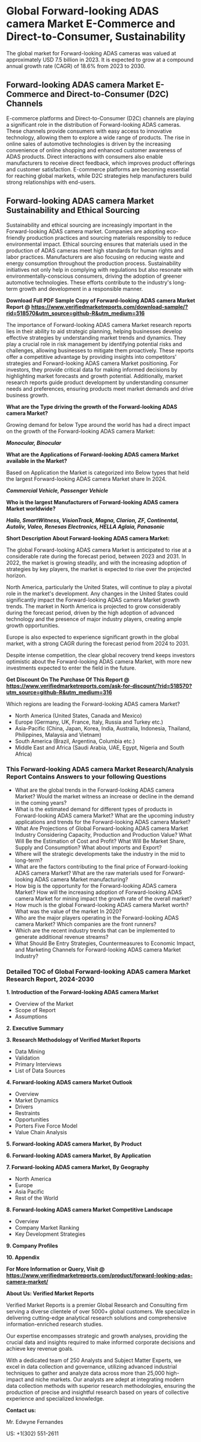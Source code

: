 <h1>Global Forward-looking ADAS camera Market E-Commerce and Direct-to-Consumer, Sustainability</h1><p class=""><p>The global market for Forward-looking ADAS cameras was valued at approximately USD 7.5 billion in 2023. It is expected to grow at a compound annual growth rate (CAGR) of 18.6% from 2023 to 2030.</p> <h2>Forward-looking ADAS camera Market E-Commerce and Direct-to-Consumer (D2C) Channels</h2> <p>E-commerce platforms and Direct-to-Consumer (D2C) channels are playing a significant role in the distribution of Forward-looking ADAS cameras. These channels provide consumers with easy access to innovative technology, allowing them to explore a wide range of products. The rise in online sales of automotive technologies is driven by the increasing convenience of online shopping and enhanced customer awareness of ADAS products. Direct interactions with consumers also enable manufacturers to receive direct feedback, which improves product offerings and customer satisfaction. E-commerce platforms are becoming essential for reaching global markets, while D2C strategies help manufacturers build strong relationships with end-users.</p> <h2>Forward-looking ADAS camera Market Sustainability and Ethical Sourcing</h2> <p>Sustainability and ethical sourcing are increasingly important in the Forward-looking ADAS camera market. Companies are adopting eco-friendly production practices and sourcing materials responsibly to reduce environmental impact. Ethical sourcing ensures that materials used in the production of ADAS cameras meet high standards for human rights and labor practices. Manufacturers are also focusing on reducing waste and energy consumption throughout the production process. Sustainability initiatives not only help in complying with regulations but also resonate with environmentally-conscious consumers, driving the adoption of greener automotive technologies. These efforts contribute to the industry's long-term growth and development in a responsible manner.</p> </p><p class=""><strong>Download Full PDF Sample Copy of Forward-looking ADAS camera Market Report @ <a href="https://www.verifiedmarketreports.com/download-sample/?rid=518570&utm_source=github-R&utm_medium=316" target="_blank">https://www.verifiedmarketreports.com/download-sample/?rid=518570&utm_source=github-R&utm_medium=316</a></strong></p><p>The importance of&nbsp;Forward-looking ADAS camera Market research reports lies in their ability to aid strategic planning, helping businesses develop effective strategies by understanding market trends and dynamics. They play a crucial role in risk management by identifying potential risks and challenges, allowing businesses to mitigate them proactively. These reports offer a competitive advantage by providing insights into competitors' strategies and Forward-looking ADAS camera Market positioning. For investors, they provide critical data for making informed decisions by highlighting market forecasts and growth potential. Additionally, market research reports guide product development by understanding consumer needs and preferences, ensuring products meet market demands and drive business growth.</p><p><strong>What are the&nbsp;Type driving the growth of the Forward-looking ADAS camera Market?</strong></p><p id="" class="">Growing demand for below Type around the world has had a direct impact on the growth of the Forward-looking ADAS camera Market:</p><p class=""><em><strong>Monocular, Binocular</strong></em></p><p class=""><strong>What are the&nbsp;Applications&nbsp;of Forward-looking ADAS camera Market available in the Market?</strong></p><p id="" class="">Based on Application the Market is categorized into Below types that held the largest Forward-looking ADAS camera Market share In 2024.</p><p class=""><em><strong>Commercial Vehicle, Passenger Vehicle</strong></em></p><p class=""><strong>Who is the largest Manufacturers of Forward-looking ADAS camera Market worldwide?</strong></p><p><em><strong>Hailo, SmartWitness, VisionTrack, Magna, Clarion, ZF, Continental, Autoliv, Valeo, Renesas Electronics, HELLA Aglaia, Panasonic</strong></em></p><p id="" class=""><strong>Short Description About Forward-looking ADAS camera Market:</strong></p><p>The global Forward-looking ADAS camera Market is anticipated to rise at a considerable rate during the forecast period, between 2023 and 2031. In 2022, the market is growing steadily, and with the increasing adoption of strategies by key players, the market is expected to rise over the projected horizon.</p><p>North America, particularly the United States, will continue to play a pivotal role in the market's development. Any changes in the United States could significantly impact the Forward-looking ADAS camera Market growth trends. The market in North America is projected to grow considerably during the forecast period, driven by the high adoption of advanced technology and the presence of major industry players, creating ample growth opportunities.</p><p>Europe is also expected to experience significant growth in the global market, with a strong CAGR during the forecast period from 2024 to 2031.</p><p>Despite intense competition, the clear global recovery trend keeps investors optimistic about the Forward-looking ADAS camera Market, with more new investments expected to enter the field in the future.</p><p id="" class=""><strong>Get Discount On The Purchase Of This Report @ <a href="https://www.verifiedmarketreports.com/ask-for-discount/?rid=518570?utm_source=github-R&utm_medium=316" target="_blank">https://www.verifiedmarketreports.com/ask-for-discount/?rid=518570?utm_source=github-R&utm_medium=316</a></strong></p><p class="">Which regions are leading the Forward-looking ADAS camera Market?</p><ul><li>North America (United States, Canada and Mexico)</li><li>Europe (Germany, UK, France, Italy, Russia and Turkey etc.)</li><li>Asia-Pacific (China, Japan, Korea, India, Australia, Indonesia, Thailand, Philippines, Malaysia and Vietnam)</li><li>South America (Brazil, Argentina, Columbia etc.)</li><li>Middle East and Africa (Saudi Arabia, UAE, Egypt, Nigeria and South Africa)</li></ul><h3 id="" class="">This Forward-looking ADAS camera Market Research/Analysis Report Contains Answers to your following Questions</h3><ul><li>What are the global trends in the Forward-looking ADAS camera Market? Would the market witness an increase or decline in the demand in the coming years?</li><li>What is the estimated demand for different types of products in Forward-looking ADAS camera Market? What are the upcoming industry applications and trends for the Forward-looking ADAS camera Market?</li><li>What Are Projections of Global Forward-looking ADAS camera Market Industry Considering Capacity, Production and Production Value? What Will Be the Estimation of Cost and Profit? What Will Be Market Share, Supply and Consumption? What about imports and Export?</li><li>Where will the strategic developments take the industry in the mid to long-term?</li><li>What are the factors contributing to the final price of Forward-looking ADAS camera Market? What are the raw materials used for Forward-looking ADAS camera Market manufacturing?</li><li>How big is the opportunity for the Forward-looking ADAS camera Market? How will the increasing adoption of Forward-looking ADAS camera Market for mining impact the growth rate of the overall market?</li><li>How much is the global Forward-looking ADAS camera Market worth? What was the value of the market In 2020?</li><li>Who are the major players operating in the Forward-looking ADAS camera Market? Which companies are the front runners?</li><li>Which are the recent industry trends that can be implemented to generate additional revenue streams?</li><li>What Should Be Entry Strategies, Countermeasures to Economic Impact, and Marketing Channels for Forward-looking ADAS camera Market Industry?</li></ul><h3 id="" class="">Detailed TOC of Global Forward-looking ADAS camera Market Research Report, 2024-2030</h3><p id="" class=""><strong>1. Introduction of the Forward-looking ADAS camera Market</strong></p><ul><li>Overview of the Market</li><li>Scope of Report</li><li>Assumptions</li></ul><p id="" class=""><strong>2. Executive Summary</strong></p><p id="" class=""><strong>3. Research Methodology of Verified Market Reports</strong></p><ul><li>Data Mining</li><li>Validation</li><li>Primary Interviews</li><li>List of Data Sources</li></ul><p id="" class=""><strong>4. Forward-looking ADAS camera Market Outlook</strong></p><ul><li>Overview</li><li>Market Dynamics</li><li>Drivers</li><li>Restraints</li><li>Opportunities</li><li>Porters Five Force Model</li><li>Value Chain Analysis</li></ul><p id="" class=""><strong>5. Forward-looking ADAS camera Market, By Product</strong></p><p id="" class=""><strong>6. Forward-looking ADAS camera Market, By Application</strong></p><p id="" class=""><strong>7. Forward-looking ADAS camera Market, By Geography</strong></p><ul><li>North America</li><li>Europe</li><li>Asia Pacific</li><li>Rest of the World</li></ul><p id="" class=""><strong>8. Forward-looking ADAS camera Market Competitive Landscape</strong></p><ul><li>Overview</li><li>Company Market Ranking</li><li>Key Development Strategies</li></ul><p id="" class=""><strong>9. Company Profiles</strong></p><p id="" class=""><strong>10. Appendix</strong></p><p id="" class=""><strong>For More Information or Query, Visit @ <a href="https://www.verifiedmarketreports.com/product/forward-looking-adas-camera-market/" target="_blank">https://www.verifiedmarketreports.com/product/forward-looking-adas-camera-market/</a></strong></p><p id="" class=""><strong>About Us: Verified Market Reports</strong></p><p id="" class="">Verified Market Reports is a premier Global Research and Consulting firm serving a diverse clientele of over 5000+ global customers. We specialize in delivering cutting-edge analytical research solutions and comprehensive information-enriched research studies.</p><p id="" class="">Our expertise encompasses strategic and growth analyses, providing the crucial data and insights required to make informed corporate decisions and achieve key revenue goals.</p><p id="" class="">With a dedicated team of 250 Analysts and Subject Matter Experts, we excel in data collection and governance, utilizing advanced industrial techniques to gather and analyze data across more than 25,000 high-impact and niche markets. Our analysts are adept at integrating modern data collection methods with superior research methodologies, ensuring the production of precise and insightful research based on years of collective experience and specialized knowledge.</p><p id="" class=""><strong>Contact us:</strong></p><p id="" class="">Mr. Edwyne Fernandes</p><p id="" class="">US: +1(302) 551-2611</p>